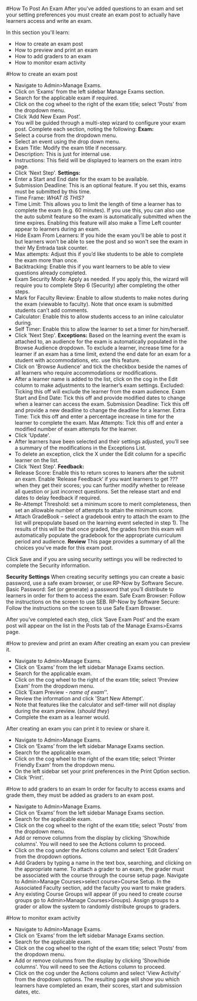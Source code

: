 #How To Post An Exam
After you've added questions to an exam and set your setting preferences you must create an exam post to actually have learners access and write an exam.

In this section you'll learn:
* How to create an exam post
* How to preview and print an exam
* How to add graders to an exam
* How to monitor exam activity

#How to create an exam post
* Navigate to Admin>Manage Exams.
* Click on ‘Exams’ from the left sidebar Manage Exams section.
* Search for the applicable exam if required.
* Click on the cog wheel to the right of the exam title; select 'Posts' from the dropdown menu.
* Click ‘Add New Exam Post’.
* You will be guided through a multi-step wizard to configure your exam post.  Complete each section, noting the following:
**Exam:**
* Select a course from the dropdown menu.
* Select an event using the drop down menu.  
* Exam Title: Modify the exam title if necessary.
* Description: This is just for internal use.
* Instructions: This field will be displayed to learners on the exam intro page.
* Click 'Next Step'.
**Settings:**
* Enter a Start and End date for the exam to be available.  
* Submission Deadline: This is an optional feature.  If you set this, exams must be submitted by this time.
* Time Frame: *WHAT IS THIS?*
* Time Limit: This allows you to limit the length of time a learner has to complete the exam (e.g. 60 minutes).  If you use this, you can also use the auto submit feature so the exam is automatically submitted when the time expires.  Enabling this feature will also make a Time Left counter appear to learners during an exam.
* Hide Exam From Learners: If you hide the exam you’ll be able to post it but learners won’t be able to see the post and so won't see the exam in their My Entrada task counter.
* Max attempts: Adjust this if you’d like students to be able to complete the exam more than once.
* Backtracking: Enable this if you want learners to be able to view questions already completed.
* Exam Security Mode: Apply as needed.  If you apply this, the wizard will require you to complete Step 6 (Security) after completing the other steps.
* Mark for Faculty Review: Enable to allow students to make notes during the exam (viewable to faculty).  Note that once exam is submitted students can’t add comments.
* Calculator: Enable this to allow students access to an inline calculator during.
* Self Timer: Enable this to allow the learner to set a timer for him/herself.
* Click 'Next Step'.
**Exceptions:**
Based on the learning event the exam is attached to, an audience for the exam is automatically populated in the Browse Audience dropdown.  To exclude a learner, increase time for a learner if an exam has a time limit, extend the end date for an exam for a student with accommodations, etc. use this feature.
* Click on 'Browse Audience' and tick the checkbox beside the names of all learners who require accommodations or modifications.  
* After a learner name is added to the list, click on the cog in the Edit column to make adjustments to the learner’s exam settings.
Excluded: Ticking this off will exclude the learner from the exam audience.
Exam Start and End Date: Tick this off and provide modified dates to change when a learner can access the exam.
Submission Deadline: Tick this off and provide a new deadline to change the deadline for a learner.
Extra Time: Tick this off and enter a percentage increase in time for the learner to complete the exam.
Max Attempts: Tick this off and enter a modified number of exam attempts for the learner.
* Click 'Update'.
* After learners have been selected and their settings adjusted, you’ll see a summary of the modifications in the Exceptions List.
* To delete an exception, click the X under the Edit column for a specific learner on the list.
* Click 'Next Step'.
**Feedback:**
* Release Score: Enable this to return scores to leaners after the submit an exam.  Enable ‘Release Feedback’ if you want learners to get ??? when they get their scores; you can further modify whether to release all question or just incorrect questions.  Set the release start and end dates to delay feedback if required.
* Re-Attempt Threshold: set a minimum score to merit completeness, then set an allowable number of attempts to attain the minimum score.
* Attach GradeBook – select a gradebook entry to attach the exam to (the list will prepopulate based on the learning event selected in step 1).  The results of this will be that once graded, the grades from this exam will automatically populate the gradebook for the appropriate curriculum period and audience.
**Review**
This page provides a summary of all the choices you’ve made for this exam post.

Click Save and if you are using security settings you will be redirected to complete the Security information.

**Security Settings**
When creating security settings you can create a basic password, use a safe exam browser, or use RP-Now by Software Secure.
Basic Password: Set (or generate) a password that you’ll distribute to learners in order for them to access the exam.
Safe Exam Browser: Follow the instructions on the screen to use SEB.
RP-Now by Software Secure: Follow the instructions on the screen to use Safe Exam Browser.

After you’ve completed each step, click ‘Save Exam Post’ and the exam post will appear on the list in the Posts tab of the Manage Exams>Exams page.

#How to preview and print an exam
After creating an exam you can preview it.
* Navigate to Admin>Manage Exams.
* Click on ‘Exams’ from the left sidebar Manage Exams section.
* Search for the applicable exam.
* Click on the cog wheel to the right of the exam title; select 'Preview Exam' from the dropdown menu.
* Click 'Exam Preview - *name of exam*''.
* Review the information and click 'Start New Attempt'.
* Note that features like the calculator and self-timer will not display during the exam preview. (*should they*)
* Complete the exam as a learner would.

After creating an exam you can print it to review or share it.
* Navigate to Admin>Manage Exams.
* Click on ‘Exams’ from the left sidebar Manage Exams section.
* Search for the applicable exam.
* Click on the cog wheel to the right of the exam title; select 'Printer Friendly Exam' from the dropdown menu.
* On the left sidebar set your print preferences in the Print Option section.
* Click 'Print'.

#How to add graders to an exam
In order for faculty to access exams and grade them, they must be added as graders to an exam post.
* Navigate to Admin>Manage Exams.
* Click on ‘Exams’ from the left sidebar Manage Exams section.
* Search for the applicable exam.
* Click on the cog wheel to the right of the exam title; select 'Posts' from the dropdown menu.
* Add or remove columns from the display by clicking 'Show/hide columns'.  You will need to see the Actions column to proceed.
* Click on the cog under the Actions column and select 'Edit Graders' from the dropdown options.
* Add Graders by typing a name in the text box, searching, and clicking on the appropriate name.  To attach a grader to an exam, the grader must be associated with the course through the course setup page.  Navigate to Admin>Manage Courses>select course>Course Setup.  In the Associated Faculty section, add the faculty you want to make graders.
* Any existing Course Groups will appear (if you need to create course groups go to Admin>Manage Courses>Groups).  Assign groups to a grader or allow the system to randomly distribute groups to graders.

#How to monitor exam activity
* Navigate to Admin>Manage Exams.
* Click on ‘Exams’ from the left sidebar Manage Exams section.
* Search for the applicable exam.
* Click on the cog wheel to the right of the exam title; select 'Posts' from the dropdown menu.
* Add or remove columns from the display by clicking 'Show/hide columns'.  You will need to see the Actions column to proceed.
* Click on the cog under the Actions column and select 'View Activity' from the dropdown options. The resulting page will show you which learners have completed an exam, their scores, start and submission dates, etc.
